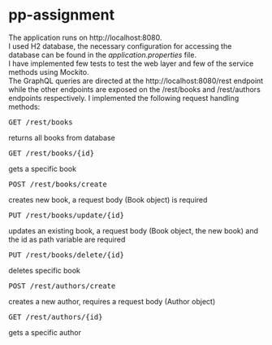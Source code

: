 # pp-assignment

The application runs on http://localhost:8080.<br/>
I used H2 database, the necessary configuration for accessing the database can be found in the <i>application.properties</i> file.<br/>
I have implemented few tests to test the web layer and few of the service methods using Mockito.<br/>
The GraphQL queries are directed at the http://localhost:8080/rest endpoint while the other endpoints are exposed on the /rest/books and /rest/authors endpoints respectively. I implemented the following request handling methods:<br/>
<pre>GET /rest/books</pre>
returns all books from database
<pre>GET /rest/books/{id}</pre>
gets a specific book
<pre>POST /rest/books/create</pre>
creates new book, a request body (Book object) is required
<pre>PUT /rest/books/update/{id}</pre>
updates an existing book, a request body (Book object, the new book) and the id as path variable are required
<pre>PUT /rest/books/delete/{id}</pre>
deletes specific book
<pre>POST /rest/authors/create</pre>
creates a new author, requires a request body (Author object)
<pre>GET /rest/authors/{id}</pre>
gets a specific author
